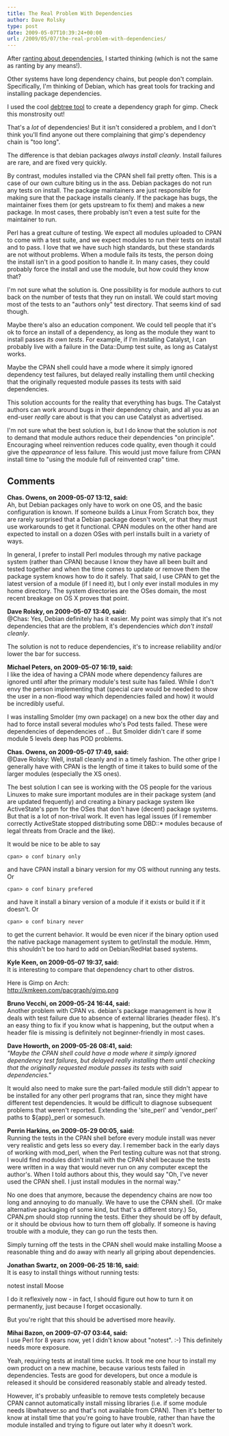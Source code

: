 ```yaml
---
title: The Real Problem With Dependencies
author: Dave Rolsky
type: post
date: 2009-05-07T10:39:24+00:00
url: /2009/05/07/the-real-problem-with-dependencies/
---
```


After [ranting about dependencies][1], I started thinking (which is not the same as ranting by any
means!).

Other systems have long dependency chains, but people don't complain. Specifically, I'm thinking of
Debian, which has great tools for tracking and installing package dependencies.

I used the cool [debtree tool][2] to create a dependency graph for gimp. Check this monstrosity out!

That's a _lot_ of dependencies! But it isn't considered a problem, and I don't think you'll find
anyone out there complaining that gimp's dependency chain is "too long".

The difference is that debian packages _always install cleanly_. Install failures are rare, and are
fixed very quickly.

By contrast, modules installed via the CPAN shell fail pretty often. This is a case of our own
culture biting us in the ass. Debian packages do not run any tests on install. The package
maintainers are just responsible for making sure that the package installs cleanly. If the package
has bugs, the maintainer fixes them (or gets upstream to fix them) and makes a new package. In most
cases, there probably isn't even a test suite for the maintainer to run.

Perl has a great culture of testing. We expect all modules uploaded to CPAN to come with a test
suite, and we expect modules to run their tests on install and to pass. I love that we have such
high standards, but these standards are not without problems. When a module fails its tests, the
person doing the install isn't in a good position to handle it. In many cases, they could probably
force the install and use the module, but how could they know that?

I'm not sure what the solution is. One possibility is for module authors to cut back on the number
of tests that they run on install. We could start moving most of the tests to an "authors only" test
directory. That seems kind of sad though.

Maybe there's also an education component. We could tell people that it's ok to force an install of
a dependency, as long as the module they want to install passes _its own tests_. For example, if I'm
installing Catalyst, I can probably live with a failure in the Data::Dump test suite, as long as
Catalyst works.

Maybe the CPAN shell could have a mode where it simply ignored dependency test failures, but delayed
really installing them until checking that the originally requested module passes its tests with
said dependencies.

This solution accounts for the reality that everything has bugs. The Catalyst authors can work
around bugs in their dependency chain, and all you as an end-user _really_ care about is that you
can use Catalyst as advertised.

I'm not sure what the best solution is, but I do know that the solution is _not_ to demand that
module authors reduce their dependencies "on principle". Encouraging wheel reinvention reduces code
quality, even though it could give the _appearance_ of less failure. This would just move failure
from CPAN install time to "using the module full of reinvented crap" time.

[1]: /2009/05/02/dependencies-rule/
[2]: http://alioth.debian.org/~fjp/debtree/

## Comments

**Chas. Owens, on 2009-05-07 13:12, said:**  
Ah, but Debian packages only have to work on one OS, and the basic configuration is known. If
someone builds a Linux From Scratch box, they are rarely surprised that a Debian package doesn't
work, or that they must use workarounds to get it functional. CPAN modules on the other hand are
expected to install on a dozen OSes with perl installs built in a variety of ways.

In general, I prefer to install Perl modules through my native package system (rather than CPAN)
because I know they have all been built and tested together and when the time comes to update or
remove them the package system knows how to do it safely. That said, I use CPAN to get the latest
version of a module (if I need it), but I only ever install modules in my home directory. The system
directories are the OSes domain, the most recent breakage on OS X proves that point.

**Dave Rolsky, on 2009-05-07 13:40, said:**  
@Chas: Yes, Debian definitely has it easier. My point was simply that it's not dependencies that are
the problem, it's dependencies _which don't install cleanly_.

The solution is not to reduce dependencies, it's to increase reliability and/or lower the bar for
success.

**Michael Peters, on 2009-05-07 16:19, said:**  
I like the idea of having a CPAN mode where dependency failures are ignored until after the primary
module's test suite has failed. While I don't envy the person implementing that (special care would
be needed to show the user in a non-flood way which dependencies failed and how) it would be
incredibly useful.

I was installing Smolder (my own package) on a new box the other day and had to force install
several modules who's Pod tests failed. These were dependencies of dependencies of ... But Smolder
didn't care if some module 5 levels deep has POD problems.

**Chas. Owens, on 2009-05-07 17:49, said:**  
@Dave Rolsky: Well, install cleanly and in a timely fashion. The other gripe I generally have with
CPAN is the length of time it takes to build some of the larger modules (especially the XS ones).

The best solution I can see is working with the OS people for the various Linuxes to make sure
important modules are in their package system (and are updated frequently) and creating a binary
package system like ActiveState's ppm for the OSes that don't have (decent) package systems. But
that is a lot of non-trival work. It even has legal issues (if I remember correctly ActiveState
stopped distributing some DBD::\* modules because of legal threats from Oracle and the like).

It would be nice to be able to say

    cpan> o conf binary only

and have CPAN install a binary version for my OS without running any tests. Or

    cpan> o conf binary prefered

and have it install a binary version of a module if it exists or build it if it doesn't. Or

    cpan> o conf binary never

to get the current behavior. It would be even nicer if the binary option used the native package
management system to get/install the module. Hmm, this shouldn't be too hard to add on Debian/RedHat
based systems.

**Kyle Keen, on 2009-05-07 19:37, said:**  
It is interesting to compare that dependency chart to other distros.

Here is Gimp on Arch:  
<http://kmkeen.com/pacgraph/gimp.png>

**Bruno Vecchi, on 2009-05-24 16:44, said:**  
Another problem with CPAN vs. debian's package management is how it deals with test failure due to
absence of external libraries (header files). It's an easy thing to fix if you know what is
happening, but the output when a header file is missing is definitely not beginner-friendly in most
cases.

**Dave Howorth, on 2009-05-26 08:41, said:**  
_"Maybe the CPAN shell could have a mode where it simply ignored dependency test failures, but
delayed really installing them until checking that the originally requested module passes its tests
with said dependencies."_

It would also need to make sure the part-failed module still didn't appear to be installed for any
other perl programs that ran, since they might have different test dependencies. It would be
difficult to diagnose subsequent problems that weren't reported. Extending the 'site_perl' and
'vendor_perl' paths to ${app}\_perl or somesuch.

**Perrin Harkins, on 2009-05-29 00:05, said:**  
Running the tests in the CPAN shell before every module install was never very realistic and gets
less so every day. I remember back in the early days of working with mod_perl, when the Perl testing
culture was not that strong. I would find modules didn't install with the CPAN shell because the
tests were written in a way that would never run on any computer except the author's. When I told
authors about this, they would say "Oh, I've never used the CPAN shell. I just install modules in
the normal way."

No one does that anymore, because the dependency chains are now too long and annoying to do
manually. We have to use the CPAN shell. (Or make alternative packaging of some kind, but that's a
different story.) So, CPAN.pm should stop running the tests. Either they should be off by default,
or it should be obvious how to turn them off globally. If someone is having trouble with a module,
they can go run the tests then.

Simply turning off the tests in the CPAN shell would make installing Moose a reasonable thing and do
away with nearly all griping about dependencies.

**Jonathan Swartz, on 2009-06-25 18:16, said:**  
It is easy to install things without running tests:

notest install Moose

I do it reflexively now - in fact, I should figure out how to turn it on permanently, just because I
forget occasionally.

But you're right that this should be advertised more heavily.

**Mihai Bazon, on 2009-07-07 03:44, said:**  
I use Perl for 8 years now, yet I didn't know about "notest". :-) This definitely needs more
exposure.

Yeah, requiring tests at install time sucks. It took me one hour to install my own product on a new
machine, because various tests failed in dependencies. Tests are good for developers, but once a
module is released it should be considered reasonably stable and already tested.

However, it's probably unfeasible to remove tests completely because CPAN cannot automatically
install missing libraries (i.e. if some module needs libwhatever.so and that's not available from
CPAN). Then it's better to know at install time that you're going to have trouble, rather than have
the module installed and trying to figure out later why it doesn't work.
